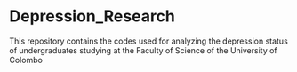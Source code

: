# Depression_Research
This repository contains the codes used for analyzing the depression status of undergraduates studying at the Faculty of Science of the University of Colombo
